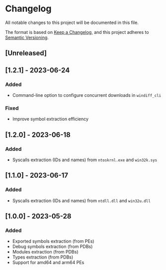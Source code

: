 # Changelog

All notable changes to this project will be documented in this file.

The format is based on [Keep a Changelog](https://keepachangelog.com/en/1.0.0/),
and this project adheres to [Semantic Versioning](https://semver.org/spec/v2.0.0.html).

## [Unreleased]

## [1.2.1] - 2023-06-24

### Added

- Command-line option to configure concurrent downloads in `windiff_cli`

### Fixed

- Improve symbol extraction efficiency

## [1.2.0] - 2023-06-18

### Added

- Syscalls extraction (IDs and names) from `ntoskrnl.exe` and `win32k.sys`

## [1.1.0] - 2023-06-17

### Added

- Syscalls extraction (IDs and names) from `ntdll.dll` and `win32u.dll`

## [1.0.0] - 2023-05-28

### Added

- Exported symbols extraction (from PEs)
- Debug symbols extraction (from PDBs)
- Modules extraction (from PDBs)
- Types extraction (from PDBs)
- Support for amd64 and arm64 PEs
